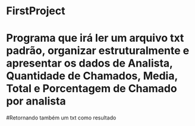 # FirstProject
# Programa que irá ler um arquivo txt padrão, organizar estruturalmente e apresentar os dados de Analista, Quantidade de Chamados, Media, Total e Porcentagem de Chamado por analista
#Retornando também um txt como resultado
